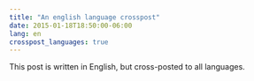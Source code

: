 ```yaml
---
title: "An english language crosspost"
date: 2015-01-18T18:50:00-06:00
lang: en
crosspost_languages: true
---
```


This post is written in English, but cross-posted to all languages.
